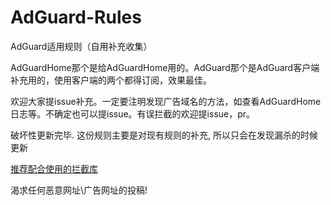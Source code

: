 # AdGuard-Rules
AdGuard适用规则（自用补充收集）

AdGuardHome那个是给AdGuardHome用的。AdGuard那个是AdGuard客户端补充用的，使用客户端的两个都得订阅，效果最佳。

欢迎大家提issue补充。一定要注明发现广告域名的方法，如查看AdGuardHome日志等。不确定也可以提issue。有误拦截的欢迎提issue，pr。

破坏性更新完毕. 这份规则主要是对现有规则的补充, 所以只会在发现漏杀的时候更新

[推荐配合使用的拦截库](https://github.com/cxw620/AdGuard-Rules/issues/9#issuecomment-1050508451)

渴求任何恶意网址\广告网址的投稿! 
